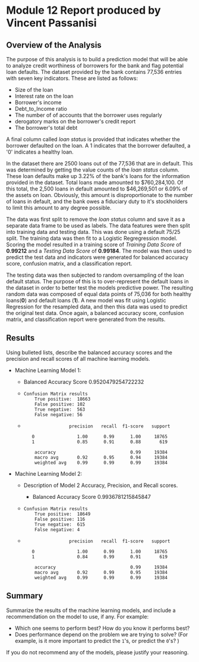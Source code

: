 # Module 12 Report produced by Vincent Passanisi

## Overview of the Analysis

The purpose of this analysis is to build a prediction model that will be able to analyze credit worthiness of borrowers for the bank and flag potential loan defaults. The dataset provided by the bank contains 77,536 entries with seven key indicators. These are listed as follows:

* Size of the loan
* Interest rate on the loan
* Borrower's income 
* Debt_to_Income ratio
* The number of of accounts that the borrower uses regularly
* derogatory marks on the borrower's credit report
* The borrower's total debt

A final column called *loan status* is provided that indicates whether the borrower defaulted on the loan. A 1 indicates that the borrower defaulted, a '0' indicates a healthy loan.

In the dataset there are 2500 loans out of the 77,536 that are in default. This was determined by getting the value counts of the *loan status* column. These loan defaults make up 3.22% of the bank's loans for the information provided in the dataset. Total loans made amounted to $760,284,100. Of this total, the 2,500 loans in default amounted to $46,269,501 or 6.09% of the assets on loan. Obviously, this amount is disproportionate to the number of loans in default, and the bank owes a fiduciary duty to it's stockholders to limit this amount to any degree possible.

The data was first split to remove the *loan status* column and save it as a separate data frame to be used as labels. The data features were then split into training data and testing data. This was done using a default 75/25 split. The training data was then fit to a Logistic Regregression model. Scoring the model resulted in a training score of *Training Data Score* of **0.99212** and a *Testing Data Score* of **0.99184**. The model was then used to predict the test data and indicators were generated for balanced accuracy score, confusion matrix, and a classification report.

The testing data was then subjected to random oversampling of the loan default status. The purpose of this is to over-represent the default loans in the dataset in order to better test the models predictive power. The resulting random data was composed of equal data points of 75,036 for both healthy loans(**0**) and default loans (**1**). A new model was fit using Logistic Regression for the resampled data, and then this data was used to predict the original test data. Once again, a balanced accuracy score, confusion matrix, and classification report were generated from the results.


## Results

Using bulleted lists, describe the balanced accuracy scores and the precision and recall scores of all machine learning models.

* Machine Learning Model 1:
  * Balanced Accuracy Score 0.9520479254722232

  *     Confusion Matrix results
            True positive:  18663   
            False positive: 102
            True negative:  563
            False negative: 56

  *                      precision   recall  f1-score   support

           0                1.00      0.99      1.00     18765
           1                0.85      0.91      0.88       619

            accuracy                            0.99     19384
            macro avg       0.92      0.95      0.94     19384
            weighted avg    0.99      0.99      0.99     19384


* Machine Learning Model 2:
  * Description of Model 2 Accuracy, Precision, and Recall scores.

      * Balanced Accuracy Score 0.9936781215845847

  *     Confusion Matrix results
            True positive:  18649  
            False positive: 116
            True negative:  615
            False negative: 4

  *                      precision   recall  f1-score   support

           0                1.00      0.99      1.00     18765
           1                0.84      0.99      0.91       619

            accuracy                            0.99     19384
            macro avg       0.92      0.99      0.95     19384
            weighted avg    0.99      0.99      0.99     19384
            
## Summary

Summarize the results of the machine learning models, and include a recommendation on the model to use, if any. For example:
* Which one seems to perform best? How do you know it performs best?
* Does performance depend on the problem we are trying to solve? (For example, is it more important to predict the `1`'s, or predict the `0`'s? )

If you do not recommend any of the models, please justify your reasoning.
